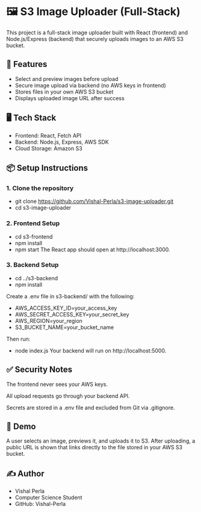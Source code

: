 # 🖼️ S3 Image Uploader (Full-Stack)

This project is a full-stack image uploader built with React (frontend) and Node.js/Express (backend) that securely uploads images to an AWS S3 bucket.

## 🚀 Features

- Select and preview images before upload  
- Secure image upload via backend (no AWS keys in frontend)  
- Stores files in your own AWS S3 bucket  
- Displays uploaded image URL after success  

## 🖥️ Tech Stack

- Frontend: React, Fetch API  
- Backend: Node.js, Express, AWS SDK  
- Cloud Storage: Amazon S3  

## 📦 Setup Instructions

### 1. Clone the repository

- git clone https://github.com/Vishal-Perla/s3-image-uploader.git
- cd s3-image-uploader

### 2. Frontend Setup

- cd s3-frontend
- npm install
- npm start
The React app should open at http://localhost:3000.

### 3. Backend Setup

- cd ../s3-backend
- npm install

Create a .env file in s3-backend/ with the following:
- AWS_ACCESS_KEY_ID=your_access_key
- AWS_SECRET_ACCESS_KEY=your_secret_key
- AWS_REGION=your_region
- S3_BUCKET_NAME=your_bucket_name

Then run:
- node index.js
Your backend will run on http://localhost:5000.


## ✅ Security Notes

The frontend never sees your AWS keys.

All upload requests go through your backend API.

Secrets are stored in a .env file and excluded from Git via .gitignore.


## 📸 Demo

A user selects an image, previews it, and uploads it to S3. After uploading, a public URL is shown that links directly to the file stored in your AWS S3 bucket.


## ✍️ Author
- Vishal Perla
- Computer Science Student
- GitHub: Vishal-Perla
